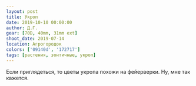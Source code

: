 ```yaml
---
layout: post
title: Укроп
date: 2019-10-10 00:00:00
author: Д.Г.
gear: [70D, 40mm, 31mm ext]
shoot_date: 2019-07-14
location: Агрогородок
colors: ['09140d', '172717']
tags: [растения, зонтичные, укроп]
---
```

Если приглядеться, то цветы укропа похожи на фейерверки. Ну, мне так кажется.
